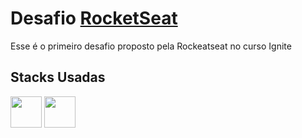 <h1>Desafio <a href="https://www.rocketseat.com.br/">RocketSeat</a></h1>

<p>Esse é o primeiro desafio proposto pela Rockeatseat no curso Ignite</p>

<h2>Stacks Usadas</h2>
<div>
 <img src="https://cdn.jsdelivr.net/gh/devicons/devicon/icons/react/react-original.svg"  width='50px' />
 <img src="https://cdn.jsdelivr.net/gh/devicons/devicon/icons/typescript/typescript-original.svg"  width='50px' />
</div>


